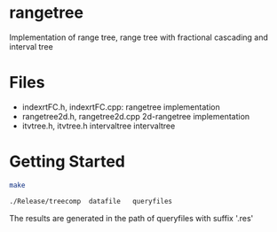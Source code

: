 # rangetree
Implementation of range tree, range tree with fractional cascading and interval tree

# Files
  - indexrtFC.h, indexrtFC.cpp:  rangetree implementation
  - rangetree2d.h, rangetree2d.cpp  2d-rangetree implementation
  - itvtree.h, itvtree.h  intervaltree intervaltree
  
# Getting Started  
 
  ```bash
  make
  
  ./Release/treecomp  datafile   queryfiles
  ```
  
  
  The results are generated in the path of queryfiles with suffix '.res'
